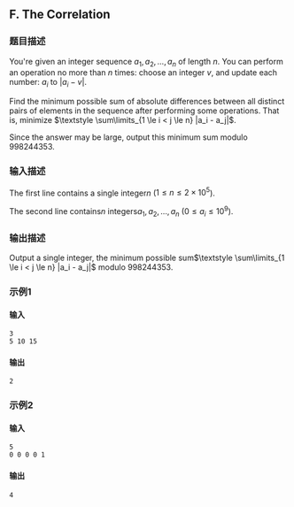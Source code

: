 ## F. The Correlation

### 题目描述

You're given an integer sequence $\textstyle a_1, a_2, \dots, a_n$ of length $\textstyle n$. You can perform an operation
no more than $\textstyle n$ times: choose an
integer $\textstyle v$, and update each
number: $\textstyle a_i$ to $\textstyle |a_i - v|$.

Find the minimum possible sum of absolute differences between all
distinct pairs of elements in the sequence after performing some
operations. That is, minimize $\textstyle \sum\limits_{1 \le i < j \le n} |a_i - a_j|$.

Since the answer may be large, output this minimum sum modulo $\textstyle 998244353$.

### 输入描述

The first line contains a single integer$\textstyle n$ ($\textstyle 1 \le n \le 2 \times 10^5$).

The second line contains$\textstyle n$ integers$\textstyle a_1, a_2, \dots, a_n$ ($\textstyle 0 \le a_i \le 10^9$).

### 输出描述

Output a single integer, the minimum possible sum$\textstyle \sum\limits_{1 \le i < j \le n} |a_i - a_j|$ modulo $\textstyle 998244353$.

### 示例1

#### 输入

```plain
3
5 10 15
```

#### 输出

```plain
2
```

### 示例2

#### 输入

```plain
5
0 0 0 0 1
```

#### 输出

```plain
4
```

